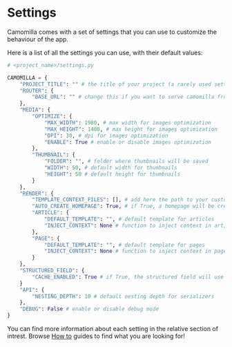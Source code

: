 # Settings

Camomilla comes with a set of settings that you can use to customize the behaviour of the app.

Here is a list of all the settings you can use, with their default values:

```python
# <project_name>/settings.py

CAMOMILLA = {
    "PROJECT_TITLE": "" # the title of your project (a rarely used setting :P),
    "ROUTER": {
        "BASE_URL": "" # change this if you want to serve camomilla from a subpath
    },
    "MEDIA": {
        "OPTIMIZE": {
            "MAX_WIDTH": 1980, # max width for images optimization
            "MAX_HEIGHT": 1400, # max height for images optimization
            "DPI": 30, # dpi for images optimization
            "ENABLE": True # enable or disable images optimization
        },
        "THUMBNAIL": {
            "FOLDER": "", # folder where thumbnails will be saved
            "WIDTH": 50, # default width for thumbnails
            "HEIGHT": 50 # default height for thumbnails
        }
    },
    "RENDER": {
        "TEMPLATE_CONTEXT_FILES": [], # add here the path to your custom context files
        "AUTO_CREATE_HOMEPAGE": True, # if True, a homepage will be created automatically
        "ARTICLE": {
            "DEFAULT_TEMPLATE": "", # default template for articles
            "INJECT_CONTEXT": None # function to inject context in articles templates
        },
        "PAGE": {
            "DEFAULT_TEMPLATE": "", # default template for pages
            "INJECT_CONTEXT": None # function to inject context in pages templates
        }
    },
    "STRUCTURED_FIELD": {
        "CACHE_ENABLED": True # if True, the structured field will use a cache system to avoid multiple queries to the database
    }
    "API": {
        "NESTING_DEPTH": 10 # default nesting depth for serializers
    },
    "DEBUG": False # enable or disable debug mode
}
```

You can find more information about each setting in the relative section of intrest. Browse [How to](../How%20to/README.md) guides to find what you are looking for!